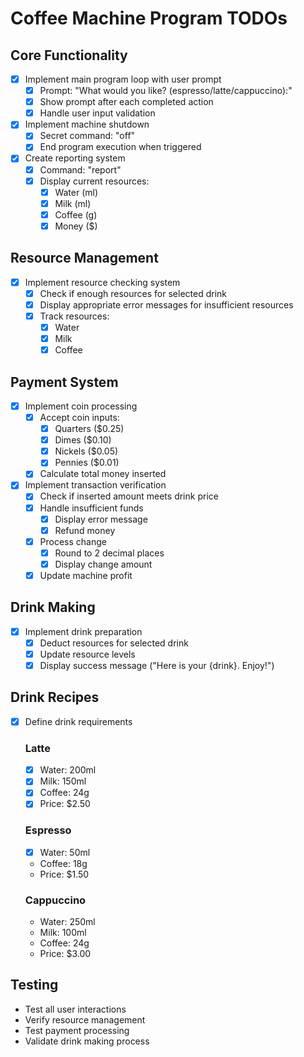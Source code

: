 # Coffee Machine Program TODOs

## Core Functionality
- [x] Implement main program loop with user prompt
  - [x] Prompt: "What would you like? (espresso/latte/cappuccino):"
  - [x] Show prompt after each completed action
  - [x] Handle user input validation

- [x] Implement machine shutdown
  - [x] Secret command: "off"
  - [x] End program execution when triggered

- [x] Create reporting system
  - [x] Command: "report"
  - [x] Display current resources:
    - [x] Water (ml)
    - [x] Milk (ml)
    - [x] Coffee (g)
    - [x] Money ($)

## Resource Management
- [x] Implement resource checking system
  - [x] Check if enough resources for selected drink
  - [x] Display appropriate error messages for insufficient resources
  - [x] Track resources:
    - [x] Water
    - [x] Milk
    - [x] Coffee

## Payment System
- [x] Implement coin processing
  - [x] Accept coin inputs:
    - [x] Quarters ($0.25)
    - [x] Dimes ($0.10)
    - [x] Nickels ($0.05)
    - [x] Pennies ($0.01)
  - [x] Calculate total money inserted

- [x] Implement transaction verification
  - [x] Check if inserted amount meets drink price
  - [x] Handle insufficient funds
    - [x] Display error message
    - [x] Refund money
  - [x] Process change
    - [x] Round to 2 decimal places
    - [x] Display change amount
  - [x] Update machine profit

## Drink Making
- [x] Implement drink preparation
  - [x] Deduct resources for selected drink
  - [x] Update resource levels
  - [x] Display success message ("Here is your {drink}. Enjoy!")

## Drink Recipes
- [x] Define drink requirements
  ### Latte
  - [x] Water: 200ml
  - [x] Milk: 150ml
  - [x] Coffee: 24g
  - [x] Price: $2.50

  ### Espresso
  - [x] Water: 50ml
  - Coffee: 18g
  - Price: $1.50

  ### Cappuccino
  - Water: 250ml
  - Milk: 100ml
  - Coffee: 24g
  - Price: $3.00

## Testing
- Test all user interactions
- Verify resource management
- Test payment processing
- Validate drink making process